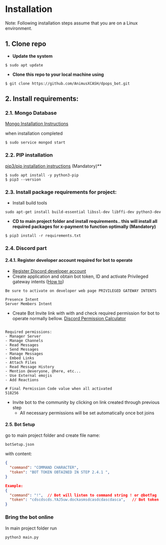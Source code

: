 
# Installation
Note: Following installation steps assume that you are on a Linux environment.

## 1. Clone repo 
- **Update the system**

```shell script
$ sudo apt update
```

- **Clone this repo to your local machine using**

```shell script
$ git clone https://github.com/AnimusXCASH/dpops_bot.git
```


## 2. Install requirements:

### 2.1. Mongo Database

[Mongo Installation Instructions](https://docs.mongodb.com/manual/tutorial/install-mongodb-on-ubuntu/)

when installation completed 

```shell script
$ sudo service mongod start
```

### 2.2. PIP installation 
[pip3/pip installation instructions](https://pip.pypa.io/en/stable/installing/) (Mandatory)**
```shell script
$ sudo apt install -y python3-pip
$ pip3 --version
```


### 2.3. Install package requirements for project:

- Install build tools  

```shell script 
sudo apt-get install build-essential libssl-dev libffi-dev python3-dev
```

-  **CD to main project folder and install requirements.. this will install all required packages for x-payment to function
optimally (Mandatory)**
```shell script
$ pip3 install -r requirements.txt 
```


### 2.4. Discord part 
#### 2.4.1. Register developer account required for bot to operate
- [Register Discord developer account](https://discordapp.com/developers)
- Create application and obtain bot token, ID and activate Privileged gateway intents ([How to](https://www.writebots.com/discord-bot-token/))
```text
Be sure to activate on developer web page PRIVILEGED GATEWAY INTENTS

Presence Intent
Server Members Intent 

```
- Create Bot Invite link with with and check required permission for bot to operate normally bellow.
[Discord Permission Calculator](https://discordapi.com/permissions.html#0)

```text

Required permissions:
- Manager Server
- Manage Channels
- Read Messages
- Send Messages
- Manage Messages
- Embed Links
- Attach Files
- Read Message History
- Mention @everyone, @here, etc...
- Use External emojis
- Add Reactions

# Final Permission Code value when all activated 
518256
```

- Invite bot to the community by clicking on link created through previous step
    - All necessary permissions will be set automatically once bot joins

#### 2.5. Bot Setup

go to main project folder and create file name:
```text
botSetup.json
```

with content:
```json
{
  "command": "COMMAND CHARACTER",
  "token": "BOT TOKEN OBTAINED IN STEP 2.4.1 ",
}

Example:
{
  "command": "!",  // Bot will listen to command string ! or @botTag
  "token": "cdscdscds.YAJ5uw.dockasmsdcasdcdascdasca",   // Bot token 
}
```

### Bring the bot online
In main project folder run 

```python3 main.py```


